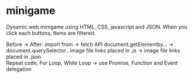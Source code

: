 # minigame

Dynamic web minigame using HTML, CSS, javascript and JSON.
When you click each buttons, Items are filtered.

Before -> After:
import from -> fetch API
document.getElementby... -> document.querySelector..
image file links placed in .js -> image file links placed in .json  
Repeat code, For Loop, While Loop -> use Promise, Function and Event delegation
